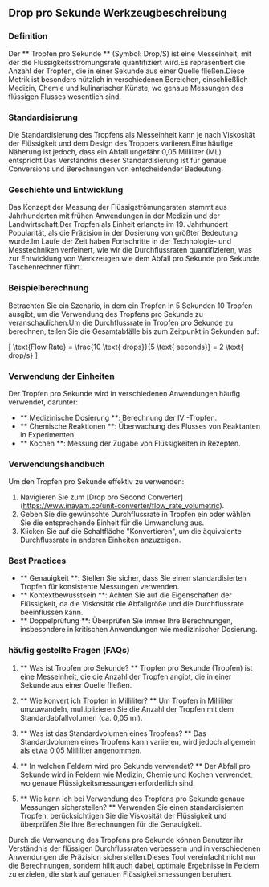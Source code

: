 ## Drop pro Sekunde Werkzeugbeschreibung

### Definition
Der ** Tropfen pro Sekunde ** (Symbol: Drop/S) ist eine Messeinheit, mit der die Flüssigkeitsströmungsrate quantifiziert wird.Es repräsentiert die Anzahl der Tropfen, die in einer Sekunde aus einer Quelle fließen.Diese Metrik ist besonders nützlich in verschiedenen Bereichen, einschließlich Medizin, Chemie und kulinarischer Künste, wo genaue Messungen des flüssigen Flusses wesentlich sind.

### Standardisierung
Die Standardisierung des Tropfens als Messeinheit kann je nach Viskosität der Flüssigkeit und dem Design des Troppers variieren.Eine häufige Näherung ist jedoch, dass ein Abfall ungefähr 0,05 Milliliter (ML) entspricht.Das Verständnis dieser Standardisierung ist für genaue Conversions und Berechnungen von entscheidender Bedeutung.

### Geschichte und Entwicklung
Das Konzept der Messung der Flüssigströmungsraten stammt aus Jahrhunderten mit frühen Anwendungen in der Medizin und der Landwirtschaft.Der Tropfen als Einheit erlangte im 19. Jahrhundert Popularität, als die Präzision in der Dosierung von größter Bedeutung wurde.Im Laufe der Zeit haben Fortschritte in der Technologie- und Messtechniken verfeinert, wie wir die Durchflussraten quantifizieren, was zur Entwicklung von Werkzeugen wie dem Abfall pro Sekunde pro Sekunde Taschenrechner führt.

### Beispielberechnung
Betrachten Sie ein Szenario, in dem ein Tropfen in 5 Sekunden 10 Tropfen ausgibt, um die Verwendung des Tropfens pro Sekunde zu veranschaulichen.Um die Durchflussrate in Tropfen pro Sekunde zu berechnen, teilen Sie die Gesamtabfälle bis zum Zeitpunkt in Sekunden auf:

\[ \text{Flow Rate} = \frac{10 \text{ drops}}{5 \text{ seconds}} = 2 \text{ drop/s} \]

### Verwendung der Einheiten
Der Tropfen pro Sekunde wird in verschiedenen Anwendungen häufig verwendet, darunter:
- ** Medizinische Dosierung **: Berechnung der IV -Tropfen.
- ** Chemische Reaktionen **: Überwachung des Flusses von Reaktanten in Experimenten.
- ** Kochen **: Messung der Zugabe von Flüssigkeiten in Rezepten.

### Verwendungshandbuch
Um den Tropfen pro Sekunde effektiv zu verwenden:
1. Navigieren Sie zum [Drop pro Second Converter] (https://www.inayam.co/unit-converter/flow_rate_volumetric).
2. Geben Sie die gewünschte Durchflussrate in Tropfen ein oder wählen Sie die entsprechende Einheit für die Umwandlung aus.
3. Klicken Sie auf die Schaltfläche "Konvertieren", um die äquivalente Durchflussrate in anderen Einheiten anzuzeigen.

### Best Practices
- ** Genauigkeit **: Stellen Sie sicher, dass Sie einen standardisierten Tropfen für konsistente Messungen verwenden.
- ** Kontextbewusstsein **: Achten Sie auf die Eigenschaften der Flüssigkeit, da die Viskosität die Abfallgröße und die Durchflussrate beeinflussen kann.
- ** Doppelprüfung **: Überprüfen Sie immer Ihre Berechnungen, insbesondere in kritischen Anwendungen wie medizinischer Dosierung.

### häufig gestellte Fragen (FAQs)

1. ** Was ist Tropfen pro Sekunde? **
Tropfen pro Sekunde (Tropfen) ist eine Messeinheit, die die Anzahl der Tropfen angibt, die in einer Sekunde aus einer Quelle fließen.

2. ** Wie konvert ich Tropfen in Milliliter? **
Um Tropfen in Milliliter umzuwandeln, multiplizieren Sie die Anzahl der Tropfen mit dem Standardabfallvolumen (ca. 0,05 ml).

3. ** Was ist das Standardvolumen eines Tropfens? **
Das Standardvolumen eines Tropfens kann variieren, wird jedoch allgemein als etwa 0,05 Milliliter angenommen.

4. ** In welchen Feldern wird pro Sekunde verwendet? **
Der Abfall pro Sekunde wird in Feldern wie Medizin, Chemie und Kochen verwendet, wo genaue Flüssigkeitsmessungen erforderlich sind.

5. ** Wie kann ich bei Verwendung des Tropfens pro Sekunde genaue Messungen sicherstellen? **
Verwenden Sie einen standardisierten Tropfen, berücksichtigen Sie die Viskosität der Flüssigkeit und überprüfen Sie Ihre Berechnungen für die Genauigkeit.

Durch die Verwendung des Tropfens pro Sekunde können Benutzer ihr Verständnis der flüssigen Durchflussraten verbessern und in verschiedenen Anwendungen die Präzision sicherstellen.Dieses Tool vereinfacht nicht nur die Berechnungen, sondern hilft auch dabei, optimale Ergebnisse in Feldern zu erzielen, die stark auf genauen Flüssigkeitsmessungen beruhen.
